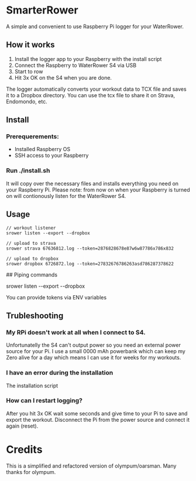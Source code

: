 # SmarterRower

A simple and convenient to use Raspberry Pi logger for your WaterRower.


## How it works

1. Install the logger app to your Raspberry with the install script
2. Connect the Raspberry to WaterRower S4 via USB
3. Start to row
4. Hit 3x OK on the S4 when you are done. 

The logger automatically converts your workout data to TCX file and saves it to a Dropbox directory. You can use the tcx file to share it on Strava, Endomondo, etc. 


## Install

### Prerequerements: 
- Installed Raspberry OS
- SSH access to your Raspberry

### Run ./install.sh 
It will copy over the necessary files and installs everything you need on your Raspberry Pi. 
Please note: from now on when your Raspberry is turned on will contionously listen for the WaterRower S4. 


## Usage 

```
// workout listener
srower listen --export --dropbox

// upload to strava
srower strava 67636812.log --token=2876828678e87w6w87786x786x832

// upload to dropbox
srower dropbox 6726872.log --token=27832676786263asd786287378622

```

## Piping commands

srower listen --export --dropbox



You can provide tokens via ENV variables


## Trubleshooting

### My RPi doesn't work at all when I connect to S4.

Unfortunatelly the S4 can't output power so you need an external power source for your Pi. I use a small 0000 mAh powerbank which can keep my Zero alive for a day which means I can use it for weeks for my workouts.

### I have an error during the installation 

The installation script 


### How can I restart logging? 

After you hit 3x OK wait some seconds and give time to your Pi to save and export the workout. 
Disconnect the Pi from the power source and connect it again (reset).  




# Credits

This is a simplified and refactored version of olympum/oarsman. Many thanks for olympum.

